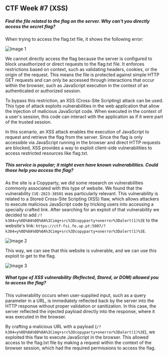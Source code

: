 ## CTF Week #7 (XSS)


##### Find the file related to the flag on the server. Why can't you directly access the secret flag?

When trying to access the flag.txt file, it shows the following error:

![Image 1](https://git.fe.up.pt/fsi/fsi2425/logs/l05g06/-/raw/main/Images/CTF7_img1.png)

We cannot directly access the flag because the server is configured to block unauthorized or direct requests to the flag.txt file. It enforces restrictions based on context, such as validating headers, cookies, or the origin of the request. This means the file is protected against simple HTTP GET requests and can only be accessed through interactions that occur within the browser, such as JavaScript execution in the context of an authenticated or authorized session.

To bypass this restriction, an XSS (Cross-Site Scripting) attack can be used. This type of attack exploits vulnerabilities in the web application that allow the injection of malicious JavaScript code. When executed in the context of a user's session, this code can interact with the application as if it were part of the trusted session.

In this scenario, an XSS attack enables the execution of JavaScript to request and retrieve the flag from the server. Since the flag is only accessible via JavaScript running in the browser and direct HTTP requests are blocked, XSS provides a way to exploit client-side vulnerabilities to access restricted resources like flag.txt.


##### This service is popular; it might even have known vulnerabilities. Could those help you access the flag?

As the site is a Copyparty, we did some research on vulnerabilities commonly associated with this type of website. We found that the vulnerability ```CVE-2023-38501``` was particularly relevant. This vulnerability is related to a Stored Cross-Site Scripting (XSS) flaw, which allows attackers to execute malicious JavaScript code by tricking users into accessing a specially crafted link. After searching for an exploit of that vulnerability we decided to add ```/?k304=y%0D%0A%0D%0A%3Cimg+src%3Dcopyparty+onerror%3Dalert(1)%3E``` to the website's link: ```https://ctf-fsi.fe.up.pt:5007/?k304=y%0D%0A%0D%0A%3Cimg+src%3Dcopyparty+onerror%3Dalert(1)%3E```.

![Image 2](https://git.fe.up.pt/fsi/fsi2425/logs/l05g06/-/raw/main/Images/CTF7_img2.png)

This way, we can see that this website is vulnerable, and we can use this exploit to get to the flag.

![Image 3](https://git.fe.up.pt/fsi/fsi2425/logs/l05g06/-/raw/main/Images/CTF7_img3.png)



##### What type of XSS vulnerability (Reflected, Stored, or DOM) allowed you to access the flag?

This vulnerability occurs when user-supplied input, such as a query parameter in a URL, is immediately reflected back by the server into the HTTP response without proper validation or sanitization. In this case, the server reflected the injected payload directly into the response, where it was executed in the browser.

By crafting a malicious URL with a payload (```/?k304=y%0D%0A%0D%0A%3Cimg+src%3Dcopyparty+onerror%3Dalert(1)%3E```), we exploited this flaw to execute JavaScript in the browser. This allowed access to the flag.txt file by making a request within the context of the browser session, which had the required permissions to access the flag.